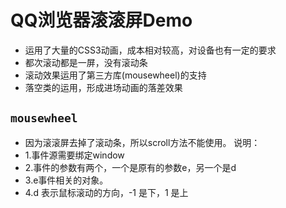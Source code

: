 # QQ浏览器滚滚屏Demo
* 运用了大量的CSS3动画，成本相对较高，对设备也有一定的要求
* 都次滚动都是一屏，没有滚动条
* 滚动效果运用了第三方库(mousewheel)的支持
* 落空类的运用，形成进场动画的落差效果

## ``mousewheel``
* 因为滚滚屏去掉了滚动条，所以scroll方法不能使用。
说明：
* 1.事件源需要绑定window
* 2.事件的参数有两个，一个是原有的参数e，另一个是d
* 3.e事件相关的对象。
* 4.d 表示鼠标滚动的方向，-1 是下，1 是上
